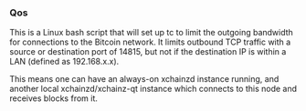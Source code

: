 ### Qos ###

This is a Linux bash script that will set up tc to limit the outgoing bandwidth for connections to the Bitcoin network. It limits outbound TCP traffic with a source or destination port of 14815, but not if the destination IP is within a LAN (defined as 192.168.x.x).

This means one can have an always-on xchainzd instance running, and another local xchainzd/xchainz-qt instance which connects to this node and receives blocks from it.

